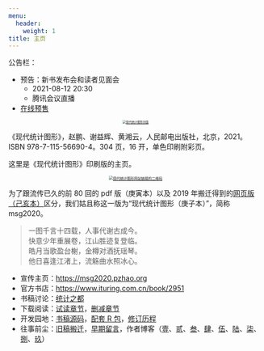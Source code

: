 ```yaml
---
menu:
  header:
    weight: 1
title: 主页
---
```


<div class="embed-left">
公告栏：

- 预告：新书发布会和读者见面会
  - 2021-08-12 20:30
  - 腾讯会议直播
- [在线预售](https://www.ituring.com.cn/book/2951)

<center>
<a href="image/msg2020-bookcover.png">
  <img src="image/msg2020-bookcover.png" style="zoom: 40%;" align="middle" alt="现代统计图形封面" />
</a>
</center>
</div>

《现代统计图形》，赵鹏、谢益辉、黄湘云，人民邮电出版社，北京，2021。ISBN 978-7-115-56690-4。304 页，16 开，单色印刷附彩页。

这里是《现代统计图形》印刷版的主页。

<div class="embed-right">
<center>
<a href="image/msg2020-qr.png">
  <img src="image/msg2020-qr.png" style="zoom: 50%;" align="middle" alt="现代统计图形网站链接的二维码" />
</a>
</center>
</div>

为了跟流传已久的前 80 回的 pdf 版（庚寅本）以及 2019 年搬迁得到的[网页版（己亥本）](https://bookdown.org/xiangyun/msg/)区分，我们姑且称这一版为“现代统计图形（庚子本）”，简称 msg2020。

<div class="quote-right">

> 一图千言十四载，人事代谢古成今。  
> 快意少年重展卷，江山胜迹复登临。  
> 皓月当歌盈台榭，金樽对酒抚瑶琴。  
> 他日喜逢江渚上，流觞曲水照冰心。

</div>

- 宣传主页：<https://msg2020.pzhao.org>
- 官方书店：<https://www.ituring.com.cn/book/2951>
- 书稿讨论：[统计之都](https://d.cosx.org/d/421648)
- 下载阅读：[试读章节](/../docs/msg-trailer.pdf)，[删减章节](/../docs/msg-removed.pdf)
- 开发园地：[书稿源码](https://github.com/XiangyunHuang/MSG-Book/tree/edition1)，[配套 R 包](https://github.com/yihui/MSG/issues)，[修订历程](https://github.com/XiangyunHuang/MSG-Book/issues/88)
- 往事前尘：[旧稿搬迁](https://d.cosx.org/d/420857)，[早期留言](https://yihui.org/cn/publication/)，作者博客（[壹](https://yihui.org/cn/2010/03/feel-charmed-etc/)、[贰](https://yihui.org/cn/2010/08/art-of-points-in-r/)、[叁](https://yihui.org/cn/2010/09/msg-graphics-gallery-finished/)、[肆](https://yihui.org/cn/2010/08/modern-stat-graphics-manuscript/)、[伍](https://yihui.org/cn/2012/06/quick-notes/)、[陆](https://yihui.org/cn/2013/02/waiting-for-thousand-years/)、[柒](https://yihui.org/cn/2018/09/inbox-zero/)、[捌](https://yihui.org/cn/2021/03/dad-rice/)、[玖](https://yihui.org/cn/2021/07/ancient-stat-graphics/)）
